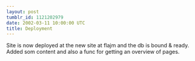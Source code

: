 ```yaml
---
layout: post
tumblr_id: 1121202979
date: 2002-03-11 10:00:00 UTC
title: Deployment
---
```


Site is now deployed at the new site at flajm and the db is bound &#38; ready. Added som content and also a func for getting an overview of pages.
